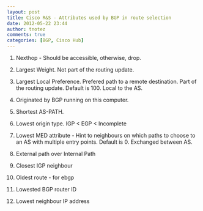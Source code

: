 ```yaml
---
layout: post
title: Cisco R&S - Attributes used by BGP in route selection
date: 2012-05-22 23:44
author: tnotez
comments: true
categories: [BGP, Cisco Hub]
---
```

1) Nexthop - Should be accessible, otherwise, drop.

2) Largest Weight. Not part of the routing update.

3) Largest Local Preference. Prefered path to a remote destination. Part of the routing update. Default is 100. Local to the AS.<!--more-->

4) Originated by BGP running on this computer.

5) Shortest AS-PATH.

6) Lowest origin type. IGP &lt; EGP &lt; Incomplete

7) Lowest MED attribute - Hint to neighbours on which paths to choose to an AS with multiple entry points. Default is 0. Exchanged between AS.

8) External path over Internal Path

9) Closest IGP neighbour

10) Oldest route - for ebgp

11) Lowested BGP router ID

12) Lowest neighbour IP address
